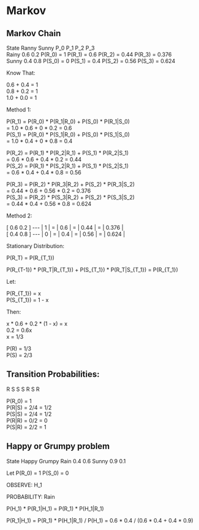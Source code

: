 # Markov

## Markov Chain

State   Ranny   Sunny   P_0         P_1             P_2             P_3  
Rainy   0.6     0.2     P(R_0) = 1  P(R_1) = 0.6    P(R_2) = 0.44   P(R_3) = 0.376  
Sunny   0.4     0.8     P(S_0) = 0  P(S_1) = 0.4    P(S_2) = 0.56   P(S_3) = 0.624

Know That:

0.6 + 0.4 = 1  
0.8 + 0.2 = 1  
1.0 + 0.0 = 1  

Method 1:

P(R_1) = P(R_0) * P(R_1|R_0) + P(S_0) * P(R_1|S_0)  
       = 1.0 * 0.6 + 0 * 0.2 = 0.6  
P(S_1) = P(R_0) * P(S_1|R_0) + P(S_0) * P(S_1|S_0)  
       = 1.0 * 0.4 + 0 * 0.8 = 0.4

P(R_2) = P(R_1) * P(R_2|R_1) + P(S_1) * P(R_2|S_1)  
       = 0.6 * 0.6 + 0.4 * 0.2 = 0.44  
P(S_2) = P(R_1) * P(S_2|R_1) + P(S_1) * P(S_2|S_1)  
       = 0.6 * 0.4 + 0.4 * 0.8 = 0.56

P(R_3) = P(R_2) * P(R_3|R_2) + P(S_2) * P(R_3|S_2)  
       = 0.44 * 0.6 + 0.56 * 0.2 = 0.376  
P(S_3) = P(R_2) * P(S_3|R_2) + P(S_2) * P(S_3|S_2)  
       = 0.44 * 0.4 + 0.56 * 0.8 = 0.624

Method 2:

[ 0.6 0.2 ] --- | 1 | = | 0.6 | = | 0.44 | =  | 0.376 |   
[ 0.4 0.8 ] --- | 0 | = | 0.4 | = | 0.56 | =  | 0.624 |

Stationary Distribution:

P(R_T) = P(R_{T_1})

P(R_{T-1}) * P(R_T|R_{T_1}) + P(S_{T_1}) * P(R_T|S_{T_1}) = P(R_{T_1})

Let:

P(R_{T_1}) = x  
P(S_{T_1}) = 1 - x

Then:

x * 0.6 + 0.2 * (1 - x) = x  
        0.2 = 0.6x  
        x = 1/3

P(R) = 1/3  
P(S) = 2/3

## Transition Probabilities:

R S S S R S R

P(R_0) = 1  
P(R|S) = 2/4 = 1/2  
P(S|S) = 2/4 = 1/2  
P(R|R) = 0/2 = 0  
P(S|R) = 2/2 = 1  

## Happy or Grumpy problem

State   Happy   Grumpy
Rain    0.4     0.6
Sunny   0.9     0.1

Let P(R_0) = 1 P(S_0) = 0  

OBSERVE: H_1

PROBABILITY: Rain

P(H_1) * P(R_1|H_1)  = P(R_1) * P(H_1|R_1)

P(R_1|H_1) = P(R_1) * P(H_1|R_1) / P(H_1) = 0.6 * 0.4 / (0.6 * 0.4 + 0.4 * 0.9)
